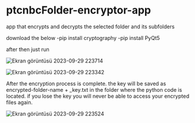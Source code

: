 # ptcnbcFolder-encryptor-app
app that encrypts and decrypts the selected folder and its subfolders

download the below
-pip install cryptography
-pip install PyQt5

after then just run


![Ekran görüntüsü 2023-09-29 223714](https://github.com/thirtyfive-35/ptcnbcFolder-encryptor-app/assets/99458931/57ca6801-65e0-4437-b76a-efd5e014eda4)


![Ekran görüntüsü 2023-09-29 223342](https://github.com/thirtyfive-35/ptcnbcFolder-encryptor-app/assets/99458931/65db514f-33f1-4e9c-9261-262f8e49c2cc)

After the encryption process is complete. the key will be saved as encrypted-folder-name + _key.txt in the folder where the python code is located. if you lose the key you will never be able to access your encrypted files again.


![Ekran görüntüsü 2023-09-29 223524](https://github.com/thirtyfive-35/ptcnbcFolder-encryptor-app/assets/99458931/c522c109-78f2-47d7-aaf5-10978ef27d3d)
